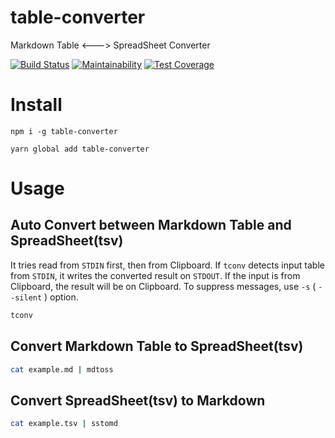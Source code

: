 # table-converter

Markdown Table &lt;---> SpreadSheet Converter

[![Build Status](https://travis-ci.com/yoskeoka/table-converter.svg?branch=master)](https://travis-ci.com/yoskeoka/table-converter) [![Maintainability](https://api.codeclimate.com/v1/badges/d434f2ae8cad61dac87d/maintainability)](https://codeclimate.com/github/yoskeoka/table-converter/maintainability) [![Test Coverage](https://api.codeclimate.com/v1/badges/d434f2ae8cad61dac87d/test_coverage)](https://codeclimate.com/github/yoskeoka/table-converter/test_coverage)

# Install

```sh:npm
npm i -g table-converter
```

```sh:yarn
yarn global add table-converter
```

# Usage

## Auto Convert between Markdown Table and SpreadSheet(tsv)

It tries read from `STDIN` first, then from Clipboard.
If `tconv` detects input table from `STDIN`, it writes the converted result on `STDOUT`.
If the input is from Clipboard, the result will be on Clipboard.
To suppress messages, use `-s` ( `--silent` ) option.

```sh
tconv
```

## Convert Markdown Table to SpreadSheet(tsv)

```sh
cat example.md | mdtoss
```

## Convert SpreadSheet(tsv) to Markdown

```sh
cat example.tsv | sstomd
```
